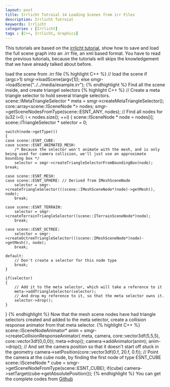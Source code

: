```yaml
---
layout: post
title: Irrlicht Tutroial 14 Loading Scenes from irr Files
description: Irrlicht Tutroial
keywords: Irrlicht
categories : [Irrlicht]
tags : [C++, Irrlicht, Graphics]
---
```


This tutorials are based on the [irrlicht tutorial](http://irrlicht.sourceforge.net/docu), show how to save and load the full scene graph into an .irr file, an xml based format. You have to read the previous tutorials, because the tutorials will skips the knowledgement that we have already talked about before.

load the scene from .irr file
{% highlight C++ %}
// load the scene
if (argc>1)
    smgr->loadScene(argv[1]);
else
    smgr->loadScene("../../media/example.irr");
{% endhighlight %}
Find all the scene inside, and create triangel selectors
{% highlight C++ %}
// Create a meta triangle selector to hold several triangle selectors.
scene::IMetaTriangleSelector * meta = smgr->createMetaTriangleSelector();
core::array<scene::ISceneNode *> nodes;
smgr->getSceneNodesFromType(scene::ESNT_ANY, nodes); // Find all nodes
for (u32 i=0; i < nodes.size(); ++i)
{
    scene::ISceneNode * node = nodes[i];
    scene::ITriangleSelector * selector = 0;

    switch(node->getType())
    {
    case scene::ESNT_CUBE:
    case scene::ESNT_ANIMATED_MESH:
        /* Because the selector won't animate with the mesh, and is only being used for camera collision, we'll just use an approximate bounding box */
        selector = smgr->createTriangleSelectorFromBoundingBox(node);
    break;

    case scene::ESNT_MESH:
    case scene::ESNT_SPHERE: // Derived from IMeshSceneNode
        selector = smgr->createTriangleSelector(((scene::IMeshSceneNode*)node)->getMesh(), node);
        break;

    case scene::ESNT_TERRAIN:
        selector = smgr->createTerrainTriangleSelector((scene::ITerrainSceneNode*)node);
        break;

    case scene::ESNT_OCTREE:
        selector = smgr->createOctreeTriangleSelector(((scene::IMeshSceneNode*)node)->getMesh(), node);
        break;

    default:
        // Don't create a selector for this node type
        break;
    }

    if(selector)
    {
        // Add it to the meta selector, which will take a reference to it
        meta->addTriangleSelector(selector);
        // And drop my reference to it, so that the meta selector owns it.
        selector->drop();
    }
}
{% endhighlight %}
Now that the mesh scene nodes have had triangle selectors created and added to the meta selector, create a collision response animator from that meta selector.
{% highlight C++ %}
scene::ISceneNodeAnimator* anim = smgr->createCollisionResponseAnimator(
    meta, camera, core::vector3df(5,5,5),
    core::vector3df(0,0,0));
meta->drop(); 
camera->addAnimator(anim);
anim->drop();
// And set the camera position so that it doesn't start off stuck in the geometry
camera->setPosition(core::vector3df(0.f, 20.f, 0.f));
// Point the camera at the cube node, by finding the first node of type ESNT_CUBE
scene::ISceneNode * cube = smgr->getSceneNodeFromType(scene::ESNT_CUBE);
if(cube)
    camera->setTarget(cube->getAbsolutePosition());
{% endhighlight %}
You can get the complete codes from [Github](https://github.com/Shanshan-IC/irrlicht/tree/master/examples/15.LoadIrrFile)